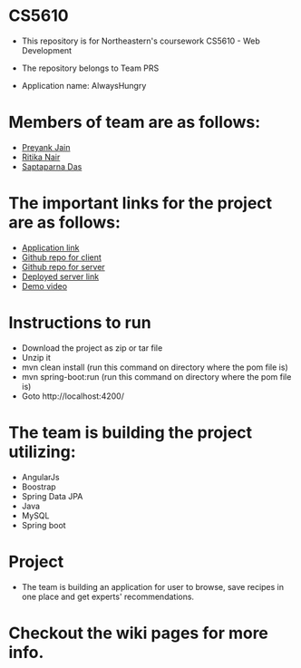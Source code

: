 # CS5610 
* This repository is for Northeastern's coursework CS5610 - Web Development

* The repository belongs to Team PRS
* Application name: AlwaysHungry

# Members of team are as follows:

* [Preyank Jain](https://www.linkedin.com/in/preyank-jain/)
* [Ritika Nair](https://www.linkedin.com/in/ritika-v-nair/)
* [Saptaparna Das](https://www.linkedin.com/in/saptaparna-das/)

# The important links for the project are as follows:

* [Application link](https://prsalwayshungry.herokuapp.com/)
* [Github repo for client](https://github.com/Saptaparna10/cs5610-final-project-frontend)
* [Github repo for server](https://github.com/Saptaparna10/cs5610-final-project-backend)
* [Deployed server link](https://alwayshungry.herokuapp.com/)
* [Demo video](https://youtu.be/5KQeh7-UMBw)


# Instructions to run
* Download the project as zip or tar file
* Unzip it
* mvn clean install (run this command on directory where the pom file is)
* mvn spring-boot:run (run this command on directory where the pom file is)
* Goto http://localhost:4200/

# The team is building the project utilizing:

* AngularJs
* Boostrap
* Spring Data JPA
* Java
* MySQL
* Spring boot

# Project
* The team is building an application for user to browse, save recipes in one place and get experts' recommendations.

# Checkout the wiki pages for more info.
